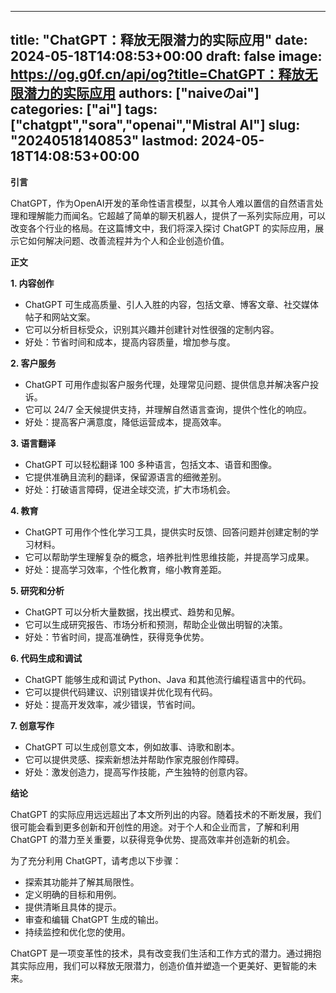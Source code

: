 
---
title: "ChatGPT：释放无限潜力的实际应用"
date: 2024-05-18T14:08:53+00:00
draft: false
image: https://og.g0f.cn/api/og?title=ChatGPT：释放无限潜力的实际应用
authors: ["naiveのai"]
categories: ["ai"]
tags: ["chatgpt","sora","openai","Mistral AI"]
slug: "20240518140853"
lastmod: 2024-05-18T14:08:53+00:00
---
**引言**

ChatGPT，作为OpenAI开发的革命性语言模型，以其令人难以置信的自然语言处理和理解能力而闻名。它超越了简单的聊天机器人，提供了一系列实际应用，可以改变各个行业的格局。在这篇博文中，我们将深入探讨 ChatGPT 的实际应用，展示它如何解决问题、改善流程并为个人和企业创造价值。

**正文**

**1. 内容创作**

* ChatGPT 可生成高质量、引人入胜的内容，包括文章、博客文章、社交媒体帖子和网站文案。
* 它可以分析目标受众，识别其兴趣并创建针对性很强的定制内容。
* 好处：节省时间和成本，提高内容质量，增加参与度。

**2. 客户服务**

* ChatGPT 可用作虚拟客户服务代理，处理常见问题、提供信息并解决客户投诉。
* 它可以 24/7 全天候提供支持，并理解自然语言查询，提供个性化的响应。
* 好处：提高客户满意度，降低运营成本，提高效率。

**3. 语言翻译**

* ChatGPT 可以轻松翻译 100 多种语言，包括文本、语音和图像。
* 它提供准确且流利的翻译，保留源语言的细微差别。
* 好处：打破语言障碍，促进全球交流，扩大市场机会。

**4. 教育**

* ChatGPT 可用作个性化学习工具，提供实时反馈、回答问题并创建定制的学习材料。
* 它可以帮助学生理解复杂的概念，培养批判性思维技能，并提高学习成果。
* 好处：提高学习效率，个性化教育，缩小教育差距。

**5. 研究和分析**

* ChatGPT 可以分析大量数据，找出模式、趋势和见解。
* 它可以生成研究报告、市场分析和预测，帮助企业做出明智的决策。
* 好处：节省时间，提高准确性，获得竞争优势。

**6. 代码生成和调试**

* ChatGPT 能够生成和调试 Python、Java 和其他流行编程语言中的代码。
* 它可以提供代码建议、识别错误并优化现有代码。
* 好处：提高开发效率，减少错误，节省时间。

**7. 创意写作**

* ChatGPT 可以生成创意文本，例如故事、诗歌和剧本。
* 它可以提供灵感、探索新想法并帮助作家克服创作障碍。
* 好处：激发创造力，提高写作技能，产生独特的创意内容。

**结论**

ChatGPT 的实际应用远远超出了本文所列出的内容。随着技术的不断发展，我们很可能会看到更多创新和开创性的用途。对于个人和企业而言，了解和利用 ChatGPT 的潜力至关重要，以获得竞争优势、提高效率并创造新的机会。

为了充分利用 ChatGPT，请考虑以下步骤：

* 探索其功能并了解其局限性。
* 定义明确的目标和用例。
* 提供清晰且具体的提示。
* 审查和编辑 ChatGPT 生成的输出。
* 持续监控和优化您的使用。

ChatGPT 是一项变革性的技术，具有改变我们生活和工作方式的潜力。通过拥抱其实际应用，我们可以释放无限潜力，创造价值并塑造一个更美好、更智能的未来。